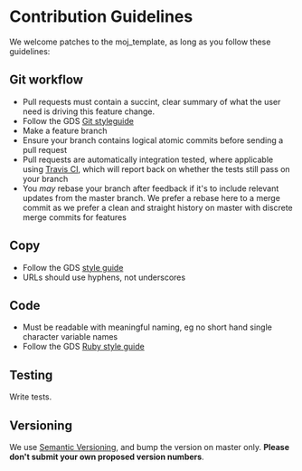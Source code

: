 # Contribution Guidelines

We welcome patches to the moj_template, as long as you follow these guidelines:

## Git workflow ##

- Pull requests must contain a succint, clear summary of what the user need is driving this feature change.
- Follow the GDS [Git styleguide](https://github.com/alphagov/styleguides/blob/master/git.md)
- Make a feature branch
- Ensure your branch contains logical atomic commits before sending a pull request
- Pull requests are automatically integration tested, where applicable using [Travis CI](https://travis-ci.org/ministryofjustice/moj_template), which will report back on whether the tests still pass on your branch
- You *may* rebase your branch after feedback if it's to include relevant updates from the master branch. We prefer a rebase here to a merge commit as we prefer a clean and straight history on master with discrete merge commits for features

## Copy ##

- Follow the GDS [style guide](https://www.gov.uk/designprinciples/styleguide)
- URLs should use hyphens, not underscores

## Code ##

- Must be readable with meaningful naming, eg no short hand single character variable names
- Follow the GDS [Ruby style guide](https://github.com/alphagov/styleguides/blob/master/ruby.md)

## Testing ##

Write tests.

## Versioning ##

We use [Semantic Versioning](http://semver.org/), and bump the version
on master only. **Please don't submit your own proposed version numbers**.